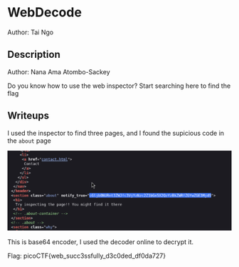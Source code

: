 # WebDecode
Author: Tai Ngo

## Description

Author: Nana Ama Atombo-Sackey

Do you know how to use the web inspector? Start searching here to find the flag

## Writeups

I used the inspector to find three pages, and I found the supicious code in the `about` page

![Alt text](image.png)

This is base64 encoder, I used the decoder online to decrypt it.

Flag: picoCTF{web_succ3ssfully_d3c0ded_df0da727}
